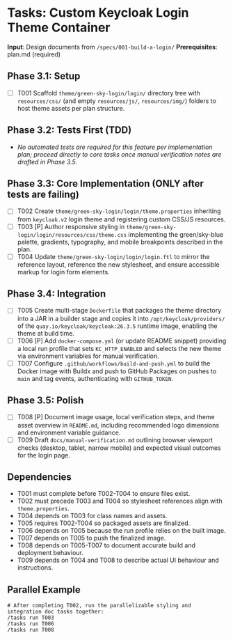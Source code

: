 # Tasks: Custom Keycloak Login Theme Container

**Input**: Design documents from `/specs/001-build-a-login/`
**Prerequisites**: plan.md (required)

## Phase 3.1: Setup
- [ ] T001 Scaffold `theme/green-sky-login/login/` directory tree with `resources/css/` (and empty `resources/js/`, `resources/img/`) folders to host theme assets per plan structure.

## Phase 3.2: Tests First (TDD)
- _No automated tests are required for this feature per implementation plan; proceed directly to core tasks once manual verification notes are drafted in Phase 3.5._

## Phase 3.3: Core Implementation (ONLY after tests are failing)
- [ ] T002 Create `theme/green-sky-login/login/theme.properties` inheriting from `keycloak.v2` login theme and registering custom CSS/JS resources.
- [ ] T003 [P] Author responsive styling in `theme/green-sky-login/login/resources/css/theme.css` implementing the green/sky-blue palette, gradients, typography, and mobile breakpoints described in the plan.
- [ ] T004 Update `theme/green-sky-login/login/login.ftl` to mirror the reference layout, reference the new stylesheet, and ensure accessible markup for login form elements.

## Phase 3.4: Integration
- [ ] T005 Create multi-stage `Dockerfile` that packages the theme directory into a JAR in a builder stage and copies it into `/opt/keycloak/providers/` of the `quay.io/keycloak/keycloak:26.3.5` runtime image, enabling the theme at build time.
- [ ] T006 [P] Add `docker-compose.yml` (or update README snippet) providing a local run profile that sets `KC_HTTP_ENABLED` and selects the new theme via environment variables for manual verification.
- [ ] T007 Configure `.github/workflows/build-and-push.yml` to build the Docker image with Buildx and push to GitHub Packages on pushes to `main` and tag events, authenticating with `GITHUB_TOKEN`.

## Phase 3.5: Polish
- [ ] T008 [P] Document image usage, local verification steps, and theme asset overview in `README.md`, including recommended logo dimensions and environment variable guidance.
- [ ] T009 Draft `docs/manual-verification.md` outlining browser viewport checks (desktop, tablet, narrow mobile) and expected visual outcomes for the login page.

## Dependencies
- T001 must complete before T002-T004 to ensure files exist.
- T002 must precede T003 and T004 so stylesheet references align with `theme.properties`.
- T004 depends on T003 for class names and assets.
- T005 requires T002-T004 so packaged assets are finalized.
- T006 depends on T005 because the run profile relies on the built image.
- T007 depends on T005 to push the finalized image.
- T008 depends on T005-T007 to document accurate build and deployment behaviour.
- T009 depends on T004 and T008 to describe actual UI behaviour and instructions.

## Parallel Example
```
# After completing T002, run the parallelizable styling and integration doc tasks together:
/tasks run T003
/tasks run T006
/tasks run T008
```
